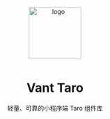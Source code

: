 <p align="center">
    <img alt="logo" src="https://img.yzcdn.cn/vant/logo.png" width="120" style="margin-bottom: 10px;">
</p>

<h1 align="center">Vant Taro</h1>

<p align="center">轻量、可靠的小程序端 Taro 组件库</p>
